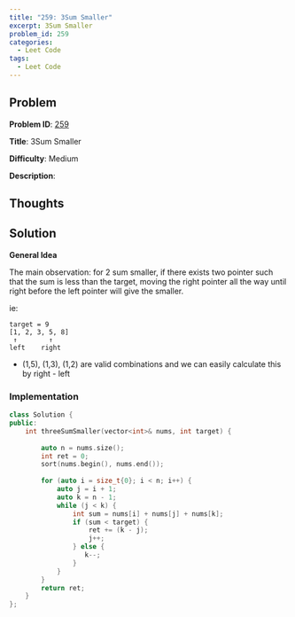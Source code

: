 ```yaml
---
title: "259: 3Sum Smaller"
excerpt: 3Sum Smaller
problem_id: 259 
categories:
  - Leet Code
tags:
  - Leet Code
---
```


## Problem

**Problem ID**: [259](https://leetcode.com/problems/3sum-smaller/)

**Title**: 3Sum Smaller

**Difficulty**: Medium

**Description**:



## Thoughts


## Solution

**General Idea**

The main observation: for 2 sum smaller, if there exists two pointer such that the sum
is less than the target, moving the right pointer all the way until right before the left
pointer will give the smaller.

ie:
```
target = 9
[1, 2, 3, 5, 8]
 ↑        ↑
left    right
```
* (1,5), (1,3), (1,2) are valid combinations and we can easily calculate this 
by right - left


### Implementation

```cpp
class Solution {
public:
    int threeSumSmaller(vector<int>& nums, int target) {
        
        auto n = nums.size();
        int ret = 0;
        sort(nums.begin(), nums.end());
        
        for (auto i = size_t{0}; i < n; i++) {
            auto j = i + 1;
            auto k = n - 1;
            while (j < k) {
                int sum = nums[i] + nums[j] + nums[k];
                if (sum < target) {
                    ret += (k - j);
                    j++;
                } else {
                   k--; 
                }
            }
        }
        return ret;
    }
};
```
